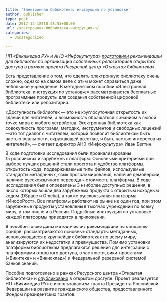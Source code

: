 ```yaml
---
title: 'Электронная библиотека: инструкция по установке'
author: publisher
type: post
date: 2017-12-18T10:48:53+00:00
url: /электронная-библиотека-инструкция-п/
categories:
  - Uncategorized

---
```

_НП «Викимедиа РУ» и АНО «Инфокультура» [подготовили][1] рекомендации для библиотек по организации собственных репозиториев открытого доступа в рамках проекта Ресурсный центр «Открытая библиотека»._

Есть представление о том, что сделать электронную библиотеку очень сложно, однако на самом деле с этим может справиться даже небольшое учреждение. В методическом пособии «Электронная библиотека: инструкция по установке» рассматриваются бесплатные программные продукты для создания собственной цифровой библиотеки или репозитария.

«Доступность библиотек — это не круглосуточная открытость их зданий для читателей, а возможность обращаться к знаниям в любой точке мира с любого устройства. Электронная библиотека как совокупность программ, методик, инструментов и свободных лицензий —это тот диалог с читателем, который позволит библиотекам быть частью реальности, окружающей всех нас, и быть частью интересов их читателей», — считает директор АНО «Инфокультура» Иван Бегтин.

В ходе подготовки исследования были проанализированы 15 российских и зарубежных платформ. Основными критериями при выборе лучших решений стали простота и удобство платформы, открытость кода, поддерживаемые типы файлов, используемые стандарты метаданных, язык программирования, наличие демоверсии, наличие русскоязычного перевода и стоимость платформы. В ходе исследования были определены 3 наиболее доступных решения, в число которых вошли два зарубежных продукта с открытым исходным кодом (DSpace и Omeka), а также русскоязычная платформа «ИнофоРост». Все платформы работают на рынке не один год, при этом зарубежные продукты установлены в тысячах учреждений по всему миру, в том числе и в России. Подробные инструкции по установке каждой платформы приводятся в приложении.

В пособии также даны методические рекомендации по описанию фондов: рассматриваются основные стандарты метаданных, использующиеся в крупнейших библиотеках по всему миру, анализируются их недостатки и преимущества. Помимо установки платформы библиотекам предлагаются решения для интеграции с платформами открытого доступа, в частности, вики-проектами («Викитека» и «Викисклад») и Федеральной резервной системой банков знаний.

Пособие подготовлено в рамках Ресурсного центра «Открытая библиотека» и [опубликовано][1] в открытом доступе. Проект реализуется НП «Викимедиа РУ» с использованием гранта Президента Российской Федерации на развитие гражданского общества, предоставленного Фондом президентских грантов.

 [1]: http://nauchkor.ru/pubs/elektronnaya-biblioteka-instruktsiya-po-ustanovke-5a37c2627966e11ea210792b